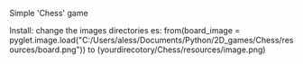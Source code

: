 Simple 'Chess' game

Install:
    change the images directories
    es: from(board_image = pyglet.image.load("C:/Users/aless/Documents/Python/2D_games/Chess/resources/board.png"))
        to (yourdirecotory/Chess/resources/image.png)